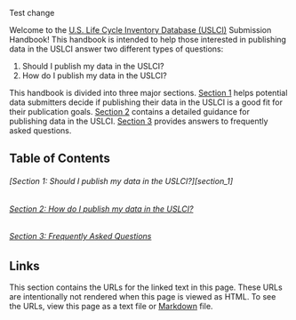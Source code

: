 Test change

Welcome to the [U.S. Life Cycle Inventory Database (USLCI)][uslci_landing] Submission Handbook!  This handbook is intended to help those interested in publishing data in the USLCI answer two different types of questions:
  1. Should I publish my data in the USLCI?
  2. How do I publish my data in the USLCI?

This handbook is divided into three major sections.  [Section 1](../blob/master/Should-I-publish-in-the-USLCI) helps potential data submitters decide if publishing their data in the USLCI is a good fit for their publication goals.  [Section 2][section_2] contains a detailed guidance for publishing data in the USLCI.  [Section 3][section_3] provides answers to frequently asked questions.

## Table of Contents  
###### [Section 1: Should I publish my data in the USLCI?][section_1]  
###### [Section 2: How do I publish my data in the USLCI?][section_2]  
###### [Section 3: Frequently Asked Questions][section_3]  



## Links
This section contains the URLs for the linked text in this page. These URLs are intentionally not rendered when this page is viewed as HTML.  To see the URLs, view this page as a text file or [Markdown][markdown] file.  

[markdown]: https://daringfireball.net/projects/markdown/  
[section_1b]: ../blob/master/Should-I-publish-in-the-USLCI.md
[section_2]: https://github.nrel.gov/acarpent/uslci_admin/wiki/How-to-publish-in-the-USLCI   
[section_3]: https://github.nrel.gov/acarpent/uslci_admin/wiki/FAQ    
[uslci_landing]: http://www.nrel.gov/lci/  
